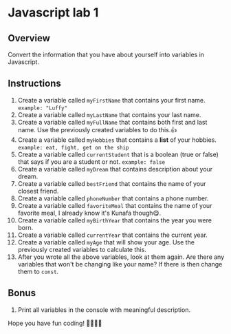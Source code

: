 # Javascript lab 1

## Overview 
Convert the information that you have about yourself into variables in Javascript.

## Instructions
1. Create a variable called `myFirstName` that contains your first name. `example: "Luffy"`
2. Create a variable called `myLastName` that contains your last name.
3. Create a variable called `myFullName` that contains both first and last name. Use the previously created variables to do this.👍
5. Create a variable called `myHobbies` that contains a **list** of your hobbies.  `example: eat, fight, get on the ship`
6. Create a variable called `currentStudent` that is a boolean (true or false) that says if you are a student or not. `example: false`
7. Create a variable called `myDream` that contains description about your dream.
8. Create a variable called `bestFriend` that contains the name of your closest friend.
9. Create a variable called `phoneNumber` that contains a phone number.
10. Create a variable called `favoriteMeal` that contains the name of your favorite meal, I already know it's Kunafa though😋.
11. Create a variable called `myBirthYear` that contains the year you were born.
12. Create a variable called `currentYear` that contains the current year.
13. Create a variable called `myAge` that will show your age. Use the previously created variables to calculate this. 
14. After you wrote all the above variables, look at them again. Are there any variables that won't be changing like your name? If there is then change them to `const`.

## Bonus
1. Print all variables in the console with meaningful description.

Hope you have fun coding! 👩‍💻👨‍💻
